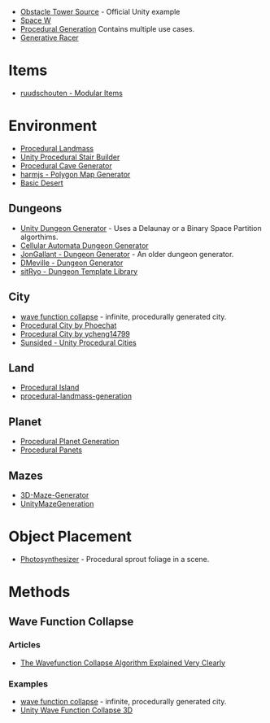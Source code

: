 * [Obstacle Tower Source](https://github.com/Unity-Technologies/obstacle-tower-source) - Official Unity example
* [Space W](https://github.com/zameran/SpaceW)
* [Procedural Generation](https://github.com/AlexSerodio/procedural-generation-unity) Contains multiple use cases.
* [Generative Racer](https://github.com/pulinho/generative-racer)
# Items

* [ruudschouten - Modular Items](https://github.com/ruudschouten/ModularItems)
# Environment
* [Procedural Landmass](https://github.com/raghav-kukreti/procedural-landmass)
* [Unity Procedural Stair Builder](https://github.com/GregFrench/Unity-Procedural-Stair-Builder)
* [Procedural Cave Generator](https://github.com/AK-Saigyouji/Procedural-Cave-Generator)
* [harmjs - Polygon Map Generator](https://github.com/harmjs/unity-polygon-map-generator)
* [Basic Desert](https://github.com/WiseShards/basic_desert)

## Dungeons
* [Unity Dungeon Generator](https://github.com/damarindra/Unity-Dungeon-Generator) - Uses a Delaunay or a Binary Space Partition algorthims.
* [Cellular Automata Dungeon Generator](https://github.com/kultie/Unity-CellularAutomata-Dungeon-Generator)
* [JonGallant - Dungeon Generator](https://github.com/jongallant/DungeonGenerator) - An older dungeon generator.
* [DMeville - Dungeon Generator](https://github.com/DMeville/Unity3d-Dungeon-Generator)
* [sitRyo - Dungeon Template Library](https://github.com/sitRyo/DungeonTemplateLibraryUnity)
## City
* [wave function collapse](https://github.com/marian42/wavefunctioncollapse) - infinite, procedurally generated city.
* [Procedural City by Phoechat](https://github.com/pboechat/ProceduralCity)
* [Procedural City by ycheng14799](https://github.com/ycheng14799/proceduralCity)
* [Sunsided - Unity Procedural Cities](https://github.com/sunsided/unity-procedural-cities)
## Land
* [Procedural Island](https://github.com/AdamWhitehurst/Procedural-Island)
* [procedural-landmass-generation](https://github.com/benjohns1/procedural-landmass-generation)
## Planet
* [Procedural Planet Generation](https://github.com/DennisBoon/Procedural_Planet_Generation)
* [Procedural Panets](https://github.com/jalizadeh/Procedural-Planets)
## Mazes
* [3D-Maze-Generator](https://github.com/FergusLeah/3D-Maze-Generator)
* [UnityMazeGeneration](https://github.com/thederpykleptic/UnityMazeGeneration)
# Object Placement
* [Photosynthesizer](https://github.com/alexismorin/Photosynthesizer) - Procedural sprout foliage in a scene.


# Methods

## Wave Function Collapse

### Articles
* [The Wavefunction Collapse Algorithm Explained Very Clearly](https://robertheaton.com/2018/12/17/wavefunction-collapse-algorithm/)

### Examples
* [wave function collapse](https://github.com/marian42/wavefunctioncollapse) - infinite, procedurally generated city.
* [Unity Wave Function Collapse 3D](https://github.com/oddmax/unity-wave-function-collapse-3d)
